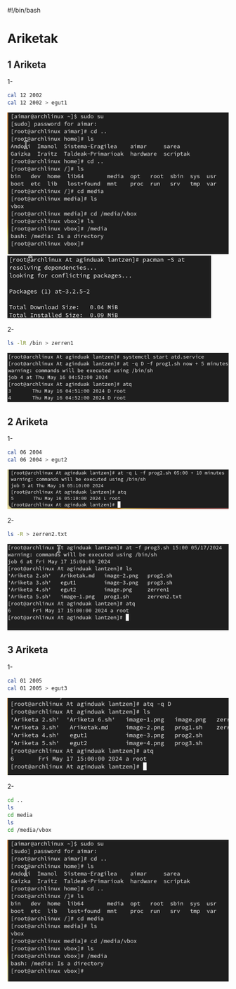 #!/bin/bash

# Ariketak

## 1 Ariketa

1- 
```bash
cal 12 2002
cal 12 2002 > egut1
```
![alt text](image.png)
![alt text](image-1.png)

2-
```bash
ls -lR /bin > zerren1
```
![alt text](image-2.png)

## 2 Ariketa

1-
```bash
cal 06 2004
cal 06 2004 > egut2
```
![alt text](image-3.png)

2-
```bash
ls -R > zerren2.txt
```
![alt text](image-4.png)

## 3 Ariketa

1-
```bash
cal 01 2005
cal 01 2005 > egut3
```
![alt text](image-5.png)

2- 
```bash
cd ..
ls
cd media
ls
cd /media/vbox
```
![alt text](image.png)

